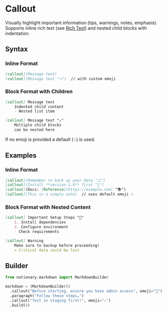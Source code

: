 # Callout

Visually highlight important information (tips, warnings, notes, emphasis). Supports inline rich text (see [Rich Text](./rich_text.md)) and nested child blocks with indentation.

## Syntax

### Inline Format
```markdown
[callout](Message text)
[callout](Message text "🔥")  // with custom emoji
```

### Block Format with Children
```markdown
[callout] Message text
    Indented child content
    - Nested list item

[callout] Message text "⚠️"
    Multiple child blocks
    can be nested here
```

If no emoji is provided a default (💡) is used.

## Examples

### Inline Format
```markdown
[callout](Remember to back up your data "⚠️")
[callout](Install **version 1.4** first "🚀")
[callout](Docs: [Reference](https://example.com) "📚")
[callout](This is a simple note)  // uses default emoji 💡
```

### Block Format with Nested Content
```markdown
[callout] Important Setup Steps "🔧"
    1. Install dependencies
    2. Configure environment
    - Check requirements

[callout] Warning
    Make sure to backup before proceeding!
    > Critical data could be lost
```

## Builder

```python
from notionary.markdown import MarkdownBuilder

markdown = (MarkdownBuilder()
  .callout("Before starting, ensure you have admin access", emoji="🔑")
  .paragraph("Follow these steps…")
  .callout("Test in staging first!", emoji="⚠️")
  .build())
```
